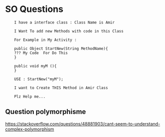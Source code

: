 SO Questions
============



		I have a interface class : Class Name is Amir
		
		I Want To add new Methods with code in this Class
		
		For Example in My Activity :
		
		public Object StartNew(String MethodName){
		??? My Code  For Do This
		}
		
		public void myM (){
		}
		
		USE : StartNew("myM");
		
		I want to Create THIS Method in Amir Class
		
		Plz Help me...


Question polymorphisme
----------------------
		
https://stackoverflow.com/questions/48881903/cant-seem-to-understand-complex-polymorphism
